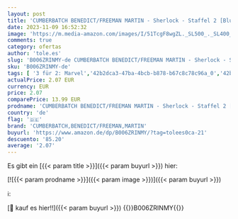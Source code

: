 ```yaml
---
layout: post
title: 'CUMBERBATCH BENEDICT/FREEMAN MARTIN - Sherlock - Staffel 2 [Blu-ray]'
date: 2023-11-09 16:52:32
image: 'https://m.media-amazon.com/images/I/51TcgF8wgZL._SL500_._SL400_.jpg'
comments: true
category: ofertas
author: 'tole.es'
slug: 'B006ZRINMY-de CUMBERBATCH BENEDICT/FREEMAN MARTIN - Sherlock - Staffel 2...'
sku: 'B006ZRINMY-de'
tags: [ '3 für 2: Marvel','42b2dca3-47ba-4bcb-b878-b67c8c78c96a_0','42b2dca3-47ba-4bcb-b878-b67c8c78c96a_1001','74a8fe95-105c-4404-b7b6-890adeb9d59b_0','74a8fe95-105c-4404-b7b6-890adeb9d59b_2401','74a8fe95-105c-4404-b7b6-890adeb9d59b_3001','74a8fe95-105c-4404-b7b6-890adeb9d59b_4101','74a8fe95-105c-4404-b7b6-890adeb9d59b_6201','74a8fe95-105c-4404-b7b6-890adeb9d59b_6401','74a8fe95-105c-4404-b7b6-890adeb9d59b_701','Agatha Christie und weitere Krimis','Arborist Merchandising Root','Blu-Ray','Blu-ray','Coupon-Aktion','Custom Stores','DVD & Blu-ray','Featured Categories','Gebrauchte DVDs & Blu-rays','Komödie & Unterhaltung','Krimi','Krimi Aktion','Self Service','Serien & TV-Produktionen','Serien: 3 für 2','Shops','Special Features Stores','Tagesangebot: Britische Serien','Thriller','cumberbatch,benedict/freeman,martin','🇩🇪', ]
actualPrice: 2.07 EUR
currency: EUR
price: 2.07
comparePrice: 13.99 EUR
prodname: 'CUMBERBATCH BENEDICT/FREEMAN MARTIN - Sherlock - Staffel 2 [Blu-ray]'
country: 'de'
flag: '🇩🇪'
brand: 'CUMBERBATCH,BENEDICT/FREEMAN,MARTIN'
buyurl: 'https://www.amazon.de/dp/B006ZRINMY/?tag=tolees0ca-21'
descuento: '85.20'
average: '2.07'
---
```


Es gibt ein [{{< param title >}}]({{< param buyurl >}}) hier:

[![{{< param prodname >}}]({{< param image >}})]({{< param buyurl >}})

ℹ️:


[🛒 kauf es hier!!]({{< param buyurl >}})
{{<world>}}B006ZRINMY{{</world>}}
